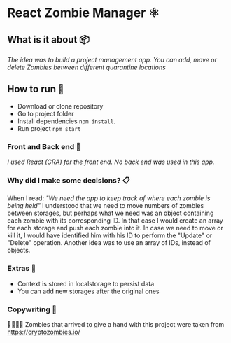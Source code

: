 # React Zombie Manager ⚛️ 

## What is it about 📦

_The idea was to build a project management app. You can add, move or delete Zombies between different quarantine locations_

## How to run 🚀

* Download or clone repository
* Go to project folder
* Install dependencies `npm install`. 
* Run project `npm start`

### Front and Back end 🔧

_I used React (CRA) for the front end. No back end was used in this app._

### Why did I make some decisions? 📋

When I read: _"We need the app to keep track of where each zombie is being held"_
I understood that we need to move numbers of zombies between storages, but perhaps what we need was an object containing each zombie with its corresponding ID. In that case I would create an array for each storage and push each zombie into it. In case we need to move or kill it, I would have identified him with his ID to perform the "Update" or "Delete" operation.
Another idea was to use an array of IDs, instead of objects.
### Extras 👑

* Context is stored in localstorage to persist data
* You can add new storages after the original ones

### Copywriting 👋
🧟‍♂️🧟‍♂️ Zombies that arrived to give a hand with this project were taken from https://cryptozombies.io/

